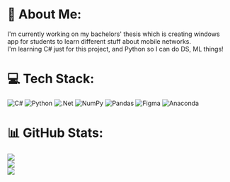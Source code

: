 # 💫 About Me:
I'm currently working on my bachelors' thesis which is creating windows app for students to learn different stuff about mobile networks.<br>I'm learning C# just for this project, and Python so I can do DS, ML things!


# 💻 Tech Stack:
![C#](https://img.shields.io/badge/c%23-%23239120.svg?style=for-the-badge&logo=c-sharp&logoColor=white) ![Python](https://img.shields.io/badge/python-3670A0?style=for-the-badge&logo=python&logoColor=ffdd54) ![.Net](https://img.shields.io/badge/.NET-5C2D91?style=for-the-badge&logo=.net&logoColor=white) ![NumPy](https://img.shields.io/badge/numpy-%23013243.svg?style=for-the-badge&logo=numpy&logoColor=white) ![Pandas](https://img.shields.io/badge/pandas-%23150458.svg?style=for-the-badge&logo=pandas&logoColor=white) 	![Figma](https://img.shields.io/badge/figma-%23F24E1E.svg?style=for-the-badge&logo=figma&logoColor=white) ![Anaconda](https://img.shields.io/badge/Anaconda-%2344A833.svg?style=for-the-badge&logo=anaconda&logoColor=white)
# 📊 GitHub Stats:
![](https://github-readme-stats.vercel.app/api?username=KysTT&theme=radical&hide_border=true&include_all_commits=false&count_private=false)<br/>
![](https://github-readme-streak-stats.herokuapp.com/?user=KysTT&theme=radical&hide_border=true)<br/>
![](https://github-readme-stats.vercel.app/api/top-langs/?username=KysTT&theme=radical&hide_border=true&include_all_commits=false&count_private=false&layout=compact)
